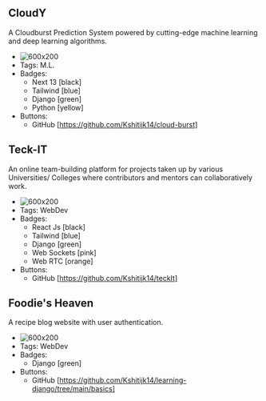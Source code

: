 ## CloudY
A Cloudburst Prediction System powered by cutting-edge machine learning and deep learning algorithms.
- ![600x200](assets\projects\CloudY.png)
- Tags: M.L.
- Badges: 
  - Next 13 [black]
  - Tailwind [blue]
  - Django [green]
  - Python [yellow]
- Buttons:
  - GitHub [https://github.com/Kshitijk14/cloud-burst]

## Teck-IT
An online team-building platform for projects taken up by various Universities/ Colleges where contributors and mentors can collaboratively work.
- ![600x200](assets\projects\TeckIt.png)
- Tags: WebDev
- Badges:
  - React Js [black]
  - Tailwind [blue]
  - Django [green]
  - Web Sockets [pink]
  - Web RTC [orange]
- Buttons:
  - GitHub [https://github.com/Kshitijk14/teckIt]

## Foodie's Heaven
A recipe blog website with user authentication.
- ![600x200](assets\projects\FoodiesHeaven.png)
- Tags: WebDev
- Badges:
  - Django [green]
- Buttons:
  - GitHub [https://github.com/Kshitijk14/learning-django/tree/main/basics]